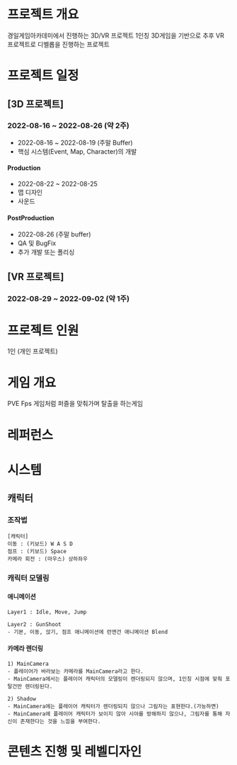 # 프로젝트 개요
경일게임아카데미에서 진행하는 3D/VR 프로젝트
1인칭 3D게임을 기반으로 추후 VR 프로젝트로 디벨롭을 진행하는 프로젝트

# 프로젝트 일정
## [3D 프로젝트]
### 2022-08-16 ~ 2022-08-26 (약 2주)
- 2022-08-16 ~ 2022-08-19 (주말 Buffer)
- 핵심 시스템(Event, Map, Character)의 개발

#### Production
- 2022-08-22 ~ 2022-08-25
- 맵 디자인
- 사운드

#### PostProduction
- 2022-08-26 (주말 buffer)
- QA 및 BugFix
- 추가 개발 또는 폴리싱

## [VR 프로젝트]
### 2022-08-29 ~ 2022-09-02 (약 1주)

# 프로젝트 인원
1인 (개인 프로젝트)

# 게임 개요
PVE Fps 게임처럼 퍼즐을 맞춰가며 탈출을 하는게임

# 레퍼런스


# 시스템
## 캐릭터
### 조작법
```
[캐릭터]
이동 : (키보드) W A S D
점프 : (키보드) Space
카메라 회전 : (마우스) 상하좌우
```

### 캐릭터 모델링
#### 애니메이션
```
Layer1 : Idle, Move, Jump

Layer2 : GunShoot
- 기본, 이동, 앉기, 점프 애니메이션에 런앤건 애니메이션 Blend
```
#### 카메라 렌더링
```
1) MainCamera
- 플레이어가 바라보는 카메라를 MainCamera라고 한다.
- MainCamera에서는 플레이어 캐릭터의 모델링이 렌더링되지 않으며, 1인칭 시점에 맞춰 포탈건만 렌더링된다.

2) Shadow
- MainCamera에는 플레이어 캐릭터가 렌더링되지 않으나 그림자는 표현한다.(가능하면)
- MainCamera에 플레이어 캐릭터가 보이지 않아 시야를 방해하지 않으나, 그림자를 통해 자신이 존재한다는 것을 느낌을 부여한다.
```

# 콘텐츠 진행 및 레벨디자인




